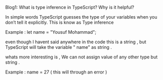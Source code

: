 Blog1: What is type inference in TypeScript? Why is it helpful?

In simple words TypeScript guesses the type of your variables when you don’t tell it explicitly. This is know as Type inference

Example : let name = "Yousuf Mohammad";

even though I havent said anywhere in the code this is a string , but TypeScript will take the variable " name" as string .

whats more interesting is , We can not assign value of any other type but string .

Example : name = 27 ( this will through an error )
